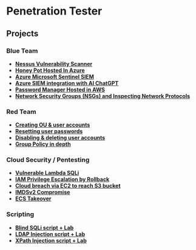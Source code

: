# Penetration Tester 

## Projects

### Blue Team
- **[Nessus Vulnerability Scanner](https://github.com/ali0999109/nessus)**
- **[Honey Pot Hosted In Azure](https://github.com/ali0999109/Honeypot)**
- **[Azure Microsoft Sentinel SIEM](https://github.com/ali0999109/Microsoft)**
- **[Azure SIEM integration with AI ChatGPT](https://github.com/ali0999109/chatgpt)**
- **[Password Manager Hosted in AWS](https://github.com/ali0999109/Password)**
- **[Network Security Groups (NSGs) and Inspecting Network Protocols](https://github.com/ali0999109/configure-ad)**
  
### Red Team
- **[Creating OU & user accounts](https://github.com/ali0999109/New-users)**
- **[Resetting user passwords](https://github.com/ali0999109/userpassword)**
- **[Disabling & deleting user accounts](https://github.com/ali0999109/Disabling)**
- **[Group Policy in depth](https://github.com/ali0999109/CreatingGroupPolicy)**

### Cloud Security / Pentesting
- **[Vulnerable Lambda SQLi](https://github.com/ali0999109/amplify)**
- **[IAM Privilege Escalation by Rollback](https://github.com/ali0999109/amplify)**
- **[Cloud breach via EC2 to reach S3 bucket](https://github.com/ali0999109/amplify)**
- **[IMDSv2 Compromise](https://github.com/ali0999109/amplify)**
- **[ECS Takeover](https://github.com/ali0999109/amplify)**

### Scripting
- **[Blind SQLi script + Lab](https://github.com/ali0999109/todo-app)**
- **[LDAP Injection script + Lab](https://github.com/ali0999109/WeatherForecast)**
- **[XPath Injection script + Lab](https://github.com/ali0999109/Webcam)**


